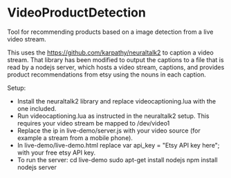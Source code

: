 # VideoProductDetection
Tool for recommending products based on a image detection from a live video stream.

This uses the https://github.com/karpathy/neuraltalk2 to caption a video stream. That library has been modified
to output the captions to a file that is read by a nodejs server, which hosts a video stream, captions, and
provides product recommendations from etsy using the nouns in each caption.

Setup:

- Install the neuraltalk2 library and replace videocaptioning.lua with the one included.
- Run videocaptioning.lua as instructed in the neuraltalk2 setup. This requires your video stream be mapped to /dev/video1
- Replace the ip in live-demo/server.js with your video source (for example a stream from a mobile phone).
- In live-demo/live-demo.html replace  var api_key = "Etsy API key here"; with your free etsy API key.
- To run the server:
  cd live-demo
  sudo apt-get install nodejs
  npm install
  nodejs server
